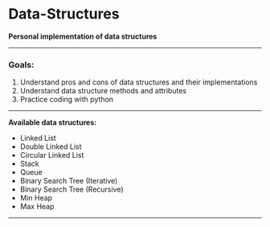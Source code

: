 # Data-Structures

**Personal implementation of data structures**

---

### **Goals:**

1. Understand pros and cons of data structures and their implementations
2. Understand data structure methods and attributes
3. Practice coding with python

---

**Available data structures:**

- Linked List
- Double Linked List
- Circular Linked List
- Stack
- Queue
- Binary Search Tree (Iterative)
- Binary Search Tree (Recursive)
- Min Heap
- Max Heap

---
